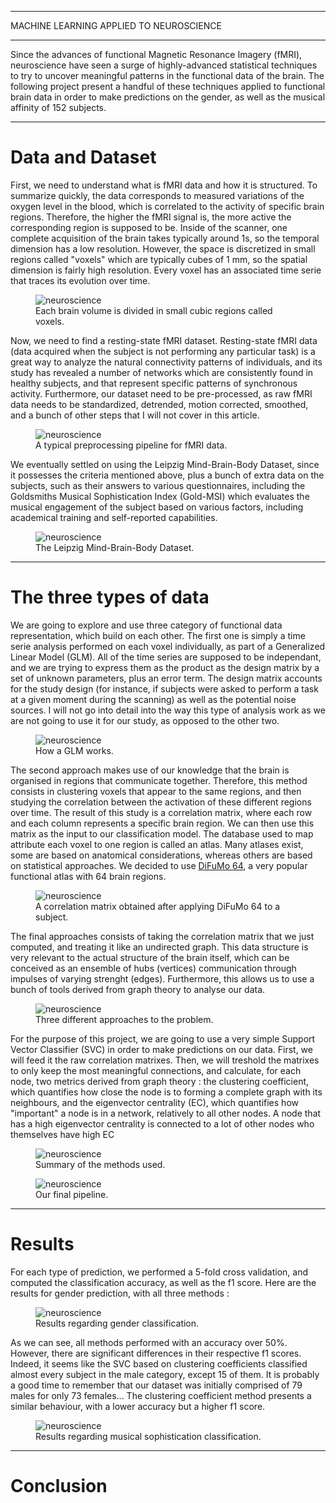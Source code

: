 
---

<p class="titletext">MACHINE LEARNING APPLIED TO NEUROSCIENCE</p>

---

<p class="articletext">Since the advances of functional Magnetic Resonance Imagery (fMRI), neuroscience have seen a surge of highly-advanced statistical techniques to try to uncover meaningful patterns in the functional data of the brain. The following project present a handful of these techniques applied to functional brain data in order to make predictions on the gender, as well as the musical affinity of 152 subjects.</p> 

---

<h1 class="articletext">Data and Dataset</h1>

<p class="articletext">First, we need to understand what is fMRI data and how it is structured. To summarize quickly, the data corresponds to measured variations of the oxygen level in the blood, which is correlated to the activity of specific brain regions. Therefore, the higher the fMRI signal is, the more active the corresponding region  is supposed to be. Inside of the scanner, one complete acquisition of the brain takes typically around 1s, so the temporal dimension has a low resolution. However, the space is discretized in small regions called "voxels" which are typically cubes of 1 mm, so the spatial dimension is fairly high resolution. Every voxel has an associated time serie that traces its evolution over time.</p>

<figure>
<img src="images/voxels.png?raw=true" alt="neuroscience" class="imgarticle"/>
<figcaption>Each brain volume is divided in small cubic regions called voxels.</figcaption>
</figure>

<p class="articletext">Now, we need to find a resting-state fMRI dataset. Resting-state fMRI data (data acquired when the subject is not performing any particular task) is a great way to analyze the natural connectivity patterns of individuals, and its study has revealed a number of networks which are consistently found in healthy subjects, and that represent specific patterns of synchronous activity. Furthermore, our dataset need to be pre-processed, as raw fMRI data needs to be standardized, detrended, motion corrected, smoothed, and a bunch of other steps that I will not cover in this article.</p>

<figure>
<img src="images/preprocessing.png?raw=true" alt="neuroscience" class="imgarticle"/>
<figcaption>A typical preprocessing pipeline for fMRI data.</figcaption>
</figure>

<p class="articletext">We eventually settled on using the Leipzig Mind-Brain-Body Dataset, since it possesses the criteria mentioned above, plus a bunch of extra data on the subjects, such as their answers to various questionnaires, including the Goldsmiths Musical Sophistication Index (Gold-MSI) which evaluates the musical engagement of the subject based on various factors, including academical training and self-reported capabilities.</p>
  
<figure>
<img src="images/neuro1.png?raw=true" alt="neuroscience" class="imgarticle"/>
<figcaption>The Leipzig Mind-Brain-Body Dataset.</figcaption>
</figure>

---

<h1 class="articletext">The three types of data</h1>

<p class="articletext">We are going to explore and use three category of functional data representation, which build on each other. The first one is simply a time serie analysis performed on each voxel individually, as part of a Generalized Linear Model (GLM). All of the time series are supposed to be independant, and we are trying to express them as the product as the design matrix by a set of unknown parameters, plus an error term. The design matrix accounts for the study design (for instance, if subjects were asked to perform a task at a given moment during the scanning) as well as the potential noise sources. I will not go into detail into the way this type of analysis work as we are not going to use it for our study, as opposed to the other two.</p>

<figure>
<img src="images/designmatrix.jpg?raw=true" alt="neuroscience" class="imgarticle"/>
<figcaption>How a GLM works.</figcaption>
</figure>

<p class="articletext">The second approach makes use of our knowledge that the brain is organised in regions that communicate together. Therefore, this method consists in clustering voxels that appear to the same regions, and then studying the correlation between the activation of these different regions over time. The result of this study is a correlation matrix, where each row and each column represents a specific brain region. We can then use this matrix as the input to our classification model. The database used to map attribute each voxel to one region is called an atlas. Many atlases exist, some are based on anatomical considerations, whereas others are based on statistical approaches. We decided to use <a href="https://www.sciencedirect.com/science/article/pii/S1053811920306121" class="linkedinlink">DiFuMo 64</a>, a very popular functional atlas with 64 brain regions.</p>

<figure>
<img src="images/20.png?raw=true" alt="neuroscience" class="imgarticle"/>
<figcaption>A correlation matrix obtained after applying DiFuMo 64 to a subject.</figcaption>
</figure>

<p class="articletext">The final approaches consists of taking the correlation matrix that we just computed, and treating it like an undirected graph. This data structure is very relevant to the actual structure of the brain itself, which can be conceived as an ensemble of hubs (vertices) communication through impulses of varying strenght (edges). Furthermore, this allows us to use a bunch of tools derived from graph theory to analyse our data.</p>
  
<figure>
<img src="images/neuro2.png?raw=true" alt="neuroscience" class="imgarticle"/>
<figcaption>Three different approaches to the problem.</figcaption>
</figure>

<p class="articletext">For the purpose of this project, we are going to use a very simple Support Vector Classifier (SVC) in order to make predictions on our data. First, we will feed it the raw correlation matrixes. Then, we will treshold the matrixes to only keep the most meaningful connections, and calculate, for each node, two metrics derived from graph theory : the clustering coefficient, which quantifies how close the node is to forming a complete graph with its neighbours, and the eigenvector centrality (EC), which quantifies how "important" a node is in a network, relatively to all other nodes. A node that has a high eigenvector centrality is connected to a lot of other nodes who themselves have high EC</p>
  
<figure>
<img src="images/neuro3.png?raw=true" alt="neuroscience" class="imgarticle"/>
<figcaption>Summary of the methods used.</figcaption>
</figure>

<figure>
<img src="images/neuro4.png?raw=true" alt="neuroscience" class="imgarticle"/>
<figcaption>Our final pipeline.</figcaption>
</figure>

---

<h1 class="articletext">Results</h1>

<p class="articletext">For each type of prediction, we performed a 5-fold cross validation, and computed the classification accuracy, as well as the f1 score. Here are the results for gender prediction, with all three methods :</p>
  
<figure>
<img src="images/neuro5.png?raw=true" alt="neuroscience" class="imgarticle"/>
<figcaption>Results regarding gender classification.</figcaption>
</figure>

<p class="articletext">As we can see, all methods performed with an accuracy over 50%. However, there are significant differences in their respective f1 scores. Indeed, it seems like the SVC based on clustering coefficients classified almost every subject in the male category, except 15 of them. It is probably a good time to remember that our dataset was initially comprised of 79 males for only 73 females... The clustering coefficient method presents a similar behaviour, with a lower accuracy but a higher f1 score.</p>
  
<figure>
<img src="images/neuro6.png?raw=true" alt="neuroscience" class="imgarticle"/>
<figcaption>Results regarding musical sophistication classification.</figcaption>
</figure>

---

<h1 class="articletext">Conclusion</h1>
